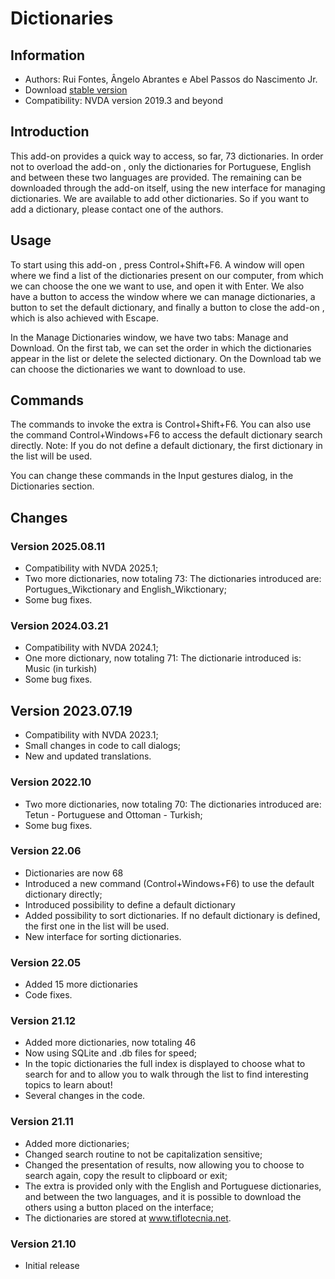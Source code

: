 # Dictionaries


## Information
* Authors: Rui Fontes, Ângelo Abrantes e Abel Passos do Nascimento Jr.
* Download [stable version][1]
* Compatibility: NVDA version 2019.3 and beyond


## Introduction
This add-on provides a quick way to access, so far, 73 dictionaries.
In order not to overload the add-on , only the dictionaries for Portuguese, English and between these two languages are provided.
The remaining can be downloaded through the add-on itself, using the new interface for managing dictionaries.
We are available to add other dictionaries. So if you want to add a dictionary, please contact one of the authors.


## Usage

To start using this add-on , press Control+Shift+F6.
A window will open where we find a list of the dictionaries present on our computer, from which we can choose the one we want to use, and open it with Enter.
We also have a button to access the window where we can manage dictionaries, a button to set the default dictionary, and finally a button to close the add-on , which is also achieved with Escape.

In the Manage Dictionaries window, we have two tabs: Manage and Download.
On the first tab, we can set the order in which the dictionaries appear in the list or delete the selected dictionary.
On the Download tab we can choose the dictionaries we want to download to use.


## Commands
The commands to invoke the extra is Control+Shift+F6.
You can also use the command Control+Windows+F6 to access the default dictionary search directly.
Note: If you do not define a default dictionary, the first dictionary in the list will be used.

You can change these commands in the Input gestures  dialog, in the Dictionaries section.


## Changes

### Version 2025.08.11
* Compatibility with NVDA 2025.1;
* Two more dictionaries, now totaling 73:
	The dictionaries introduced are: Portugues_Wikctionary and English_Wikctionary;
* Some bug fixes.

### Version 2024.03.21
* Compatibility with NVDA 2024.1;
* One more dictionary, now totaling 71:
	The dictionarie introduced is: Music (in turkish)
* Some bug fixes.

## Version 2023.07.19
* Compatibility with NVDA 2023.1;
* Small changes in code to call dialogs;
* New and updated translations.

### Version 2022.10
* Two more dictionaries, now totaling 70:
	The dictionaries introduced are: Tetun - Portuguese and Ottoman - Turkish;
* Some bug fixes.

### Version 22.06
* Dictionaries are now 68
* Introduced a new command (Control+Windows+F6) to use the default dictionary directly;
* Introduced possibility to define a default dictionary
* Added possibility to sort dictionaries. If no default dictionary is defined, the first one in the list will be used.
* New interface for sorting dictionaries.

### Version 22.05
* Added 15 more dictionaries
* Code fixes.

### Version 21.12
* Added more dictionaries, now totaling 46
* Now using SQLite and .db files for speed;
* In the topic dictionaries the full index is displayed to choose what to search for and to allow you to walk through the list to find interesting topics to learn about!
* Several changes in the code.

### Version 21.11
* Added more dictionaries;
* Changed search routine to not be capitalization sensitive;
* Changed the presentation of results, now allowing you to choose to search again, copy the result to clipboard or exit;
* The extra is provided only with the English and Portuguese dictionaries, and between the two languages, and it is possible to download the others using a button placed on the interface;
* The dictionaries are stored at www.tiflotecnia.net.

### Version 21.10
* Initial release

[1]: https://github.com/ruifontes/Dictionaries/releases/download/2025.08.11/dictionaries-2025.08.11.nvda-addon
